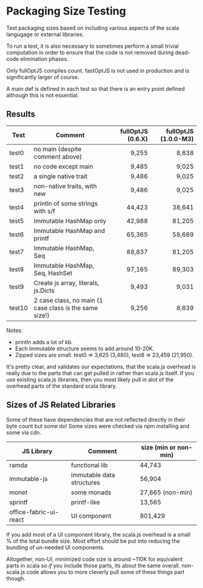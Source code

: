 # Packaging Size Testing

Test packaging sizes based on including various aspects of the scala langugage or external libraries.

To run a test, it is also necessary to sometimes perform a small trivial computation in order to ensure that the code is not removed during dead-code elimination phases.

Only fullOptJS compiles count. fastOptJS is not used in production and is significantly larger of course.

A main def is defined in each test so that there is an entry point defined although this is not essential.

## Results

| Test   | Comment |fullOptJS (0.6.X)| fullOptJS (1.0.0-M3)|
|------- |-----------|-----:|----:|
| test0 | no main (despite comment above) | 9,255 | 8,838 |
| test1  | no code except main | 9,485 | 9,025 |
| test2  | a single native trait | 9,486 | 9,025|
| test3  | non-native traits, with new | 9,486 | 9,025|
| test4  | println of some strings with s/f | 44,423 | 38,641 |
| test5  | Immutable HashMap only | 42,988 | 81,205|
| test6 | Immutable HashMap and printf | 65,365 | 58,689 |
| test7 | Immutable HashMap, Seq | 88,837 | 81,205 |
| test8 | Immutable HashMap, Seq, HashSet | 97,165 | 89,303|
| test9 | Create js array, literals, js.Dicts | 9,493 | 9,031 |
| test10 | 2 case class, no main (1 case class is the same size!) | 9,256 | 8,839 |

Notes:
* println adds a lot of kb.
* Each immutable structure seems to add around 10-20K.
* Zipped sizes are small. test0 => 3,625 (3,480), test8 => 23,459 (21,950).

It's pretty clear, and validates our expectations, that the scala.js overhead is really due to the parts that can get pulled in rather than scala.js itself. If you use existing scala.js libraries, then you most likely pull in alot of the overhead parts of the standard scala library.

## Sizes of JS Related Libraries

Some of these have dependencies that are not reflected directly in their byte count but some do! Some sizes were checked via npm installing and some via cdn.

| JS Library | Comment | size (min or non-min) |
|-------------|---------|--------|
| ramda | functional lib| 44,743 |
| immutable-js | immutable data structures | 56,904 |
| monet | some monads | 27,665 (non-min) |
| sprintf   | printf-like | 13,565 |
| office-fabric-ui-react | UI component | 801,429 |

If you add most of a UI component library, the scala.js overhead is a small % of the total bundle size. Most effort should be put into reducing the bundling of un-needed UI components.

Altogether, non-UI, minimized code size is around ~110K for equivalent parts in scala so *if* you include those parts, its about the same overall. non-scala.js code allows you to more cleverly pull some of these things part though.

